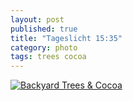 ```yaml
---
layout: post
published: true
title: "Tageslicht 15:35"
category: photo
tags: trees cocoa
---
```


[![Backyard Trees & Cocoa](http://25.media.tumblr.com/457708ef6899df142d1e43bf27124c3f/tumblr_mxaxaiMxDP1rive1ro1_500.jpg)](http://dr3wh0.tumblr.com/post/69008240539)

